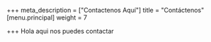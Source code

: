 +++
meta_description = ["Contactenos Aquí"]
title = "Contáctenos"
[menu.principal]
weight = 7

+++
Hola aqui nos puedes contactar